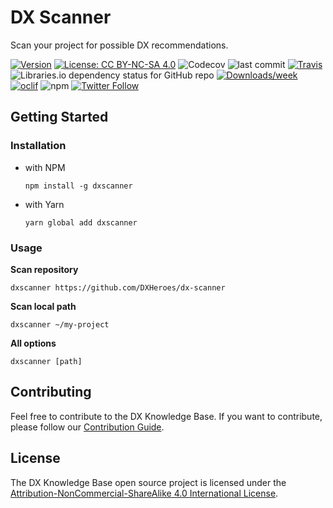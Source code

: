 # DX Scanner

Scan your project for possible DX recommendations.

[![Version](https://img.shields.io/npm/v/dx-scanner.svg)](https://npmjs.org/package/dx-scanner)
[![License: CC BY-NC-SA 4.0](https://img.shields.io/badge/License-CC%20BY--NC--SA%204.0-lightgrey.svg)](https://creativecommons.org/licenses/by-nc-sa/4.0/) 
![Codecov](https://img.shields.io/codecov/c/github/DXHeroes/dx-scanner)
![last commit](https://img.shields.io/github/last-commit/DXHeroes/dx-scanner)
[![Travis](https://travis-ci.org/DXHeroes/dx-scanner.png)](https://travis-ci.org/DXHeroes/dx-scanner)
![Libraries.io dependency status for GitHub repo](https://img.shields.io/librariesio/github/DXHeroes/dx-scanner)
[![Downloads/week](https://img.shields.io/npm/dw/dx-scanner.svg)](https://npmjs.org/package/dx-scanner)
[![oclif](https://img.shields.io/badge/cli-oclif-brightgreen.svg)](https://oclif.io)
![npm](https://img.shields.io/npm/dm/dx-scanner)
[![Twitter Follow](https://img.shields.io/twitter/follow/dxheroes?style=social)](https://twitter.com/DX_Heroes)

## Getting Started

### Installation

- with NPM
  
  ```npm install -g dxscanner``` 
- with Yarn 
  
  ```yarn global add dxscanner```

### Usage

**Scan repository**
```
dxscanner https://github.com/DXHeroes/dx-scanner
```
**Scan local path**
```
dxscanner ~/my-project
```

**All options**

```
dxscanner [path]
```


## Contributing

Feel free to contribute to the DX Knowledge Base. If you want to contribute, please follow our [Contribution Guide](CONTRIBUTING.md).

## License

The DX Knowledge Base open source project is licensed under the [Attribution-NonCommercial-ShareAlike 4.0 International License](https://creativecommons.org/licenses/by-nc-sa/4.0/).
